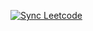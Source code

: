 [![Sync Leetcode](https://github.com/shubhiroy/Leetcode/actions/workflows/sync_leetcode.yml/badge.svg)](https://github.com/shubhiroy/Leetcode/actions/workflows/sync_leetcode.yml)
